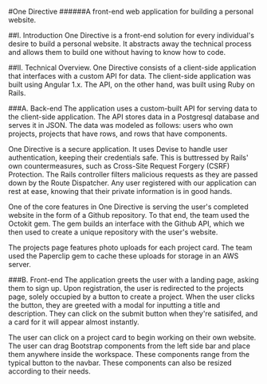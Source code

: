 #One Directive
######A front-end web application for building a personal website.

##I. Introduction
One Directive is a front-end solution for every individual's desire to build a personal website. It abstracts away the technical process and allows them to build one without having to know how to code.

##II. Technical Overview.
One Directive consists of a client-side application that interfaces with a custom API for data. The client-side application was built using Angular 1.x. The API, on the other hand, was built using Ruby on Rails.

###A. Back-end
The application uses a custom-built API for serving data to the client-side application. The API stores data in a Postgresql database and serves it in JSON. The data was modeled as follows: users who own projects, projects that have rows, and rows that have components.

One Directive is a secure application. It uses Devise to handle user authentication, keeping their credentials safe. This is buttressed by Rails' own countermeasures, such as Cross-Site Request Forgery (CSRF) Protection. The Rails controller filters malicious requests as they are passed down by the Route Dispatcher. Any user registered with our application can rest at ease, knowing that their private information is in good hands.

One of the core features in One Directive is serving the user's completed website in the form of a Github repository. To that end, the team used the Octokit gem. The gem builds an interface with the Github API, which we then used to create a unique repository with the user's website.

The projects page features photo uploads for each project card. The team used the Paperclip gem to cache these uploads for storage in an AWS server.

###B. Front-end
The application greets the user with a landing page, asking them to sign up. Upon registration, the user is redirected to the projects page, solely occupied by a button to create a project. When the user clicks the button, they are greeted with a modal for inputting a title and description. They can click on the submit button when they're satisifed, and a card for it will appear almost instantly.

The user can click on a project card to begin working on their own website. The user can drag Bootstrap components from the left side bar and place them anywhere inside the workspace. These components range from the typical button to the navbar. These components can also be resized according to their needs.
